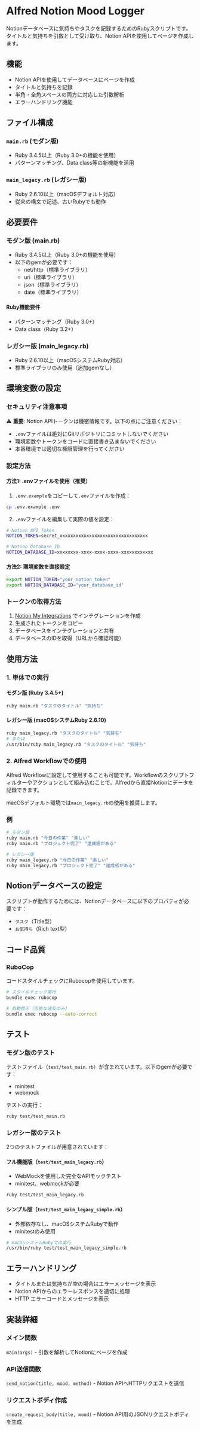 # Alfred Notion Mood Logger

Notionデータベースに気持ちやタスクを記録するためのRubyスクリプトです。タイトルと気持ちを引数として受け取り、Notion APIを使用してページを作成します。

## 機能

- Notion APIを使用してデータベースにページを作成
- タイトルと気持ちを記録
- 半角・全角スペースの両方に対応した引数解析
- エラーハンドリング機能

## ファイル構成

### `main.rb` (モダン版)
- Ruby 3.4.5以上（Ruby 3.0+の機能を使用）
- パターンマッチング、Data class等の新機能を活用

### `main_legacy.rb` (レガシー版)
- Ruby 2.6.10以上（macOSデフォルト対応）
- 従来の構文で記述、古いRubyでも動作

## 必要要件

### モダン版 (main.rb)
- Ruby 3.4.5以上（Ruby 3.0+の機能を使用）
- 以下のgemが必要です：
  - net/http（標準ライブラリ）
  - uri（標準ライブラリ）
  - json（標準ライブラリ）
  - date（標準ライブラリ）

#### Ruby機能要件
- パターンマッチング（Ruby 3.0+）
- Data class（Ruby 3.2+）

### レガシー版 (main_legacy.rb)
- Ruby 2.6.10以上（macOSシステムRuby対応）
- 標準ライブラリのみ使用（追加gemなし）

## 環境変数の設定

### セキュリティ注意事項
⚠️ **重要**: Notion APIトークンは機密情報です。以下の点にご注意ください：
- `.env`ファイルは絶対にGitリポジトリにコミットしないでください
- 環境変数やトークンをコードに直接書き込まないでください
- 本番環境では適切な権限管理を行ってください

### 設定方法

#### 方法1: .envファイルを使用（推奨）
1. `.env.example`をコピーして`.env`ファイルを作成：
```bash
cp .env.example .env
```

2. `.env`ファイルを編集して実際の値を設定：
```bash
# Notion API Token
NOTION_TOKEN=secret_xxxxxxxxxxxxxxxxxxxxxxxxxxxxxxxxx

# Notion Database ID  
NOTION_DATABASE_ID=xxxxxxxx-xxxx-xxxx-xxxx-xxxxxxxxxxxx
```

#### 方法2: 環境変数を直接設定
```bash
export NOTION_TOKEN="your_notion_token"
export NOTION_DATABASE_ID="your_database_id"
```

### トークンの取得方法
1. [Notion My Integrations](https://www.notion.so/my-integrations) でインテグレーションを作成
2. 生成されたトークンをコピー
3. データベースをインテグレーションと共有
4. データベースのIDを取得（URLから確認可能）

## 使用方法

### 1. 単体での実行

#### モダン版 (Ruby 3.4.5+)
```bash
ruby main.rb "タスクのタイトル" "気持ち"
```

#### レガシー版 (macOSシステムRuby 2.6.10)
```bash
ruby main_legacy.rb "タスクのタイトル" "気持ち"
# または
/usr/bin/ruby main_legacy.rb "タスクのタイトル" "気持ち"
```

### 2. Alfred Workflowでの使用

Alfred Workflowに設定して使用することも可能です。Workflowのスクリプトフィルターやアクションとして組み込むことで、Alfredから直接Notionにデータを記録できます。

macOSデフォルト環境では`main_legacy.rb`の使用を推奨します。

### 例

```bash
# モダン版
ruby main.rb "今日の作業" "楽しい"
ruby main.rb "プロジェクト完了" "達成感がある"

# レガシー版
ruby main_legacy.rb "今日の作業" "楽しい"
ruby main_legacy.rb "プロジェクト完了" "達成感がある"
```

## Notionデータベースの設定

スクリプトが動作するためには、Notionデータベースに以下のプロパティが必要です：

- `タスク`（Title型）
- `お気持ち`（Rich text型）

## コード品質

### RuboCop
コードスタイルチェックにRubocopを使用しています。

```bash
# スタイルチェック実行
bundle exec rubocop

# 自動修正（可能な違反のみ）
bundle exec rubocop --auto-correct
```

## テスト

### モダン版のテスト
テストファイル（`test/test_main.rb`）が含まれています。以下のgemが必要です：

- minitest
- webmock

テストの実行：
```bash
ruby test/test_main.rb
```

### レガシー版のテスト
2つのテストファイルが用意されています：

#### フル機能版（`test/test_main_legacy.rb`）
- WebMockを使用した完全なAPIモックテスト
- minitest、webmockが必要

```bash
ruby test/test_main_legacy.rb
```

#### シンプル版（`test/test_main_legacy_simple.rb`）
- 外部依存なし、macOSシステムRubyで動作
- minitestのみ使用

```bash
# macOSシステムRubyでの実行
/usr/bin/ruby test/test_main_legacy_simple.rb
```

## エラーハンドリング

- タイトルまたは気持ちが空の場合はエラーメッセージを表示
- Notion APIからのエラーレスポンスを適切に処理
- HTTP エラーコードとメッセージを表示

## 実装詳細

### メイン関数

`main(args)` - 引数を解析してNotionにページを作成

### API送信関数

`send_notion(title, mood, method)` - Notion APIへHTTPリクエストを送信

### リクエストボディ作成

`create_request_body(title, mood)` - Notion API用のJSONリクエストボディを生成
